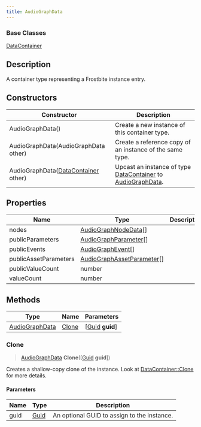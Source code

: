 ```yaml
---
title: AudioGraphData
---
```

### Base Classes

[DataContainer](/vext/ref/shared/class/datacontainer)

## Description

A container type representing a Frostbite instance entry.

## Constructors

| Constructor                                                               | Description                                                                                                         |
| ------------------------------------------------------------------------- | ------------------------------------------------------------------------------------------------------------------- |
| AudioGraphData()                                                          | Create a new instance of this container type.                                                                       |
| AudioGraphData(AudioGraphData other)                                      | Create a reference copy of an instance of the same type.                                                            |
| AudioGraphData([DataContainer](/vext/ref/shared/class/datacontainer) other) | Upcast an instance of type [DataContainer](/vext/ref/shared/class/datacontainer) to [AudioGraphData](/vext/ref/fb/audiographdata/). |

## Properties

| Name                  | Type                                                     | Description |
| --------------------- | -------------------------------------------------------- | ----------- |
| nodes                 | [AudioGraphNodeData](/vext/ref/fb/audiographnodedata/)\[\]             |             |
| publicParameters      | [AudioGraphParameter](/vext/ref/fb/audiographparameter/)\[\]           |             |
| publicEvents          | [AudioGraphEvent](/vext/ref/fb/audiographevent/)\[\]                   |             |
| publicAssetParameters | [AudioGraphAssetParameter](/vext/ref/fb/audiographassetparameter/)\[\] |             |
| publicValueCount      | number                                                   |             |
| valueCount            | number                                                   |             |

## Methods

| Type                             | Name            | Parameters                                     |
| -------------------------------- | --------------- | ---------------------------------------------- |
| [AudioGraphData](/vext/ref/fb/audiographdata/) | [Clone](#clone) | \[[Guid](/vext/ref/shared/class/guid) **guid**\] |

### Clone

> [AudioGraphData](/vext/ref/fb/audiographdata/) **Clone**(\[[Guid](/vext/ref/shared/class/guid) **guid**\])

Creates a shallow-copy clone of the instance. Look at [DataContainer::Clone](/vext/ref/shared/class/datacontainer#clone) for more details.

#### Parameters

| Name | Type         | Description                                 |
| ---- | ------------ | ------------------------------------------- |
| guid | [Guid](/vext/ref/shared/class/guid/) | An optional GUID to assign to the instance. |
